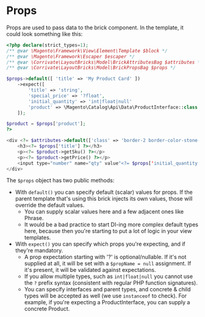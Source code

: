 # Props

Props are used to pass data to the brick component. In the template, it could look something like this:

```php
<?php declare(strict_types=1);
/** @var \Magento\Framework\View\Element\Template $block */
/** @var \Magento\Framework\Escaper $escaper */
/** @var \Corrivate\LayoutBricks\Model\BrickAttributesBag $attributes */
/** @var \Corrivate\LayoutBricks\Model\BrickPropsBag $props */

$props->default([ 'title' => 'My Product Card' ])
    ->expect([
        'title' => 'string', 
        'special_price' => '?float',
        'initial_quantity' => 'int|float|null'
        'product' => \Magento\Catalog\Api\Data\ProductInterface::class
    ]);

$product = $props['product'];
?>

<div <?= $attributes->default(['class' => 'border-2 border-color-stone-600 rounded-md']) ?>>
    <h3><?= $props['title'] ?></h3>
    <p><?= $product->getSku() ?></p>
    <p><?= $product->getPrice() ?></p>
    <input type="number" name="qty" value"<?= $props['initial_quantity'] ?>" step="0.1"/>
</div>
```

The `$props` object has two public methods:
* With `default()` you can specify default (scalar) values for props. If the parent template that's using this brick injects its own values, those will override the default values. 
  * You can supply scalar values here and a few adjacent ones like Phrase. 
  * It would be a bad practice to start DI-ing more complex default types here, because then you're starting to put a lot of logic in your view templates.
* With `expect()` you can specify which props you're expecting, and if they're mandatory. 
  * A prop expectation starting with '?' is optional/nullable. If it's not supplied at all, it will be set with a `$propName = null` assignment. If it's present, it will be validated against expectations.
  * If you allow multiple types, such as `int|float|null` you cannot use the `?` prefix syntax (consistent with regular PHP function signatures).
  * You can specify interfaces and parent types, and concrete & child types will be accepted as well (we use `instanceof` to check). For example, if you're expecting a ProductInterface, you can supply a concrete Product.
